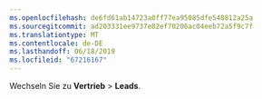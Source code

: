 ```yaml
---
ms.openlocfilehash: de6fd61ab14723a0ff77ea95085dfe548812a25a
ms.sourcegitcommit: ad203331ee9737e82ef70206ac04eeb72a5f9c7f
ms.translationtype: MT
ms.contentlocale: de-DE
ms.lasthandoff: 06/18/2019
ms.locfileid: "67216167"
---
```

Wechseln Sie zu **Vertrieb** > **Leads**.